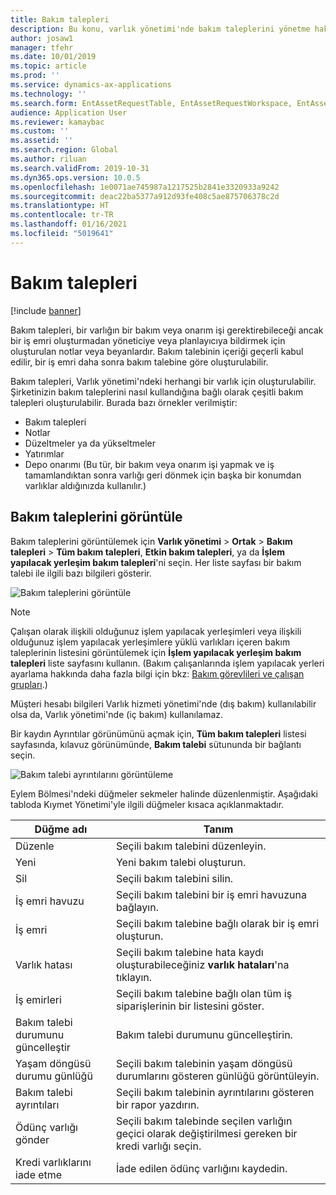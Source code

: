 ```yaml
---
title: Bakım talepleri
description: Bu konu, varlık yönetimi'nde bakım taleplerini yönetme hakkında genel bir bakış sağlar
author: josaw1
manager: tfehr
ms.date: 10/01/2019
ms.topic: article
ms.prod: ''
ms.service: dynamics-ax-applications
ms.technology: ''
ms.search.form: EntAssetRequestTable, EntAssetRequestWorkspace, EntAssetRequestActivePart, EntAssetRequestWorkOrderActive, EntAssetRequestType, EntAssetRequestTableCreateWO, EntAssetRequestTableLookup, EntAssetRequestTableActivePart, EntAssetMobileRequestDetails
audience: Application User
ms.reviewer: kamaybac
ms.custom: ''
ms.assetid: ''
ms.search.region: Global
ms.author: riluan
ms.search.validFrom: 2019-10-31
ms.dyn365.ops.version: 10.0.5
ms.openlocfilehash: 1e0071ae745987a1217525b2841e3320933a9242
ms.sourcegitcommit: deac22ba5377a912d93fe408c5ae875706378c2d
ms.translationtype: HT
ms.contentlocale: tr-TR
ms.lasthandoff: 01/16/2021
ms.locfileid: "5019641"
---
```

# <a name="maintenance-requests"></a>Bakım talepleri

[!include [banner](../../includes/banner.md)]

 

Bakım talepleri, bir varlığın bir bakım veya onarım işi gerektirebileceği ancak bir iş emri oluşturmadan yöneticiye veya planlayıcıya bildirmek için oluşturulan notlar veya beyanlardır. Bakım talebinin içeriği geçerli kabul edilir, bir iş emri daha sonra bakım talebine göre oluşturulabilir.

Bakım talepleri, Varlık yönetimi'ndeki herhangi bir varlık için oluşturulabilir. Şirketinizin bakım taleplerini nasıl kullandığına bağlı olarak çeşitli bakım talepleri oluşturulabilir. Burada bazı örnekler verilmiştir:

- Bakım talepleri
- Notlar
- Düzeltmeler ya da yükseltmeler
- Yatırımlar
- Depo onarımı (Bu tür, bir bakım veya onarım işi yapmak ve iş tamamlandıktan sonra varlığı geri dönmek için başka bir konumdan varlıklar aldığınızda kullanılır.)

## <a name="view-maintenance-requests"></a>Bakım taleplerini görüntüle

Bakım taleplerini görüntülemek için **Varlık yönetimi** \> **Ortak** \> **Bakım talepleri** \> **Tüm bakım talepleri**, **Etkin bakım talepleri**, ya da **İşlem yapılacak yerleşim bakım talepleri**'ni seçin. Her liste sayfası bir bakım talebi ile ilgili bazı bilgileri gösterir.

![Bakım taleplerini görüntüle](media/01-manage-maintenance-requests.png)

> [!NOTE]
> Çalışan olarak ilişkili olduğunuz işlem yapılacak yerleşimleri veya ilişkili olduğunuz işlem yapılacak yerleşimlere yüklü varlıkları içeren bakım taleplerinin listesini görüntülemek için **İşlem yapılacak yerleşim bakım talepleri** liste sayfasını kullanın. (Bakım çalışanlarında işlem yapılacak yerleri ayarlama hakkında daha fazla bilgi için bkz: [Bakım görevlileri ve çalışan grupları](../setup-for-objects/workers-and-worker-groups.md).)
> 
> Müşteri hesabı bilgileri Varlık hizmeti yönetimi'nde (dış bakım) kullanılabilir olsa da, Varlık yönetimi'nde (iç bakım) kullanılamaz.

Bir kaydın Ayrıntılar görünümünü açmak için, **Tüm bakım talepleri** listesi sayfasında, kılavuz görünümünde, **Bakım talebi** sütununda bir bağlantı seçin.

![Bakım talebi ayrıntılarını görüntüleme](media/02-manage-maintenance-requests.png)

Eylem Bölmesi'ndeki düğmeler sekmeler halinde düzenlenmiştir. Aşağıdaki tabloda Kıymet Yönetimi'yle ilgili düğmeler kısaca açıklanmaktadır.

| Düğme adı                      | Tanım |
|----------------------------------|-------------|
| Düzenle                             | Seçili bakım talebini düzenleyin. |
| Yeni                              | Yeni bakım talebi oluşturun. |
| Sil                           | Seçili bakım talebini silin. |
| İş emri havuzu                  | Seçili bakım talebini bir iş emri havuzuna bağlayın. |
| İş emri                       | Seçili bakım talebine bağlı olarak bir iş emri oluşturun. |
| Varlık hatası                      | Seçili bakım talebine hata kaydı oluşturabileceğiniz **varlık hataları**'na tıklayın. |
| İş emirleri                      | Seçili bakım talebine bağlı olan tüm iş siparişlerinin bir listesini göster. |
| Bakım talebi durumunu güncelleştir | Bakım talebi durumunu güncelleştirin. |
| Yaşam döngüsü durumu günlüğü              | Seçili bakım talebinin yaşam döngüsü durumlarını gösteren günlüğü görüntüleyin. |
| Bakım talebi ayrıntıları      | Seçili bakım talebinin ayrıntılarını gösteren bir rapor yazdırın. |
| Ödünç varlığı gönder                  | Seçili bakım talebinde seçilen varlığın geçici olarak değiştirilmesi gereken bir kredi varlığı seçin. |
| Kredi varlıklarını iade etme                | İade edilen ödünç varlığını kaydedin. |

